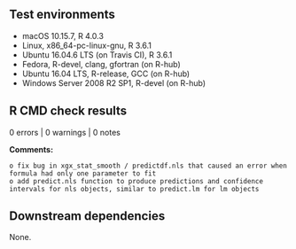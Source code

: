 ## Test environments

* macOS 10.15.7, R 4.0.3
* Linux, x86_64-pc-linux-gnu, R 3.6.1
* Ubuntu 16.04.6 LTS (on Travis CI), R 3.6.1
* Fedora, R-devel, clang, gfortran (on R-hub)
* Ubuntu 16.04 LTS, R-release, GCC (on R-hub)
* Windows Server 2008 R2 SP1, R-devel (on R-hub)

## R CMD check results

0 errors | 0 warnings | 0 notes

**Comments:**

    o fix bug in xgx_stat_smooth / predictdf.nls that caused an error when formula had only one parameter to fit
    o add predict.nls function to produce predictions and confidence intervals for nls objects, similar to predict.lm for lm objects

## Downstream dependencies

None.

